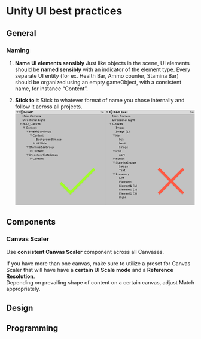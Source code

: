 
# Unity UI best practices
## General
### Naming
1. __Name UI elements sensibly__
Just like objects in the scene, UI elements should be **named sensibly** with an indicator of the element type.
Every separate UI entity (for ex. Health Bar, Ammo counter, Stamina Bar) should be organized using an empty gameObject, with a consistent name, for instance “Content”.

2. __Stick to it__
Stick to whatever format of name you chose internally and follow it across all projects.
![Alt](element_naming.png)
## Components
### Canvas Scaler
 Use **consistent Canvas Scaler** component across all Canvases.
 
If you have more than one canvas, make sure to utilize a preset for Canvas Scaler that will have have a **certain UI Scale mode** and a **Reference Resolution**.  
Depending on prevailing shape of content on a certain canvas, adjust Match appropriately.
## Design
## Programming

<!--stackedit_data:
eyJoaXN0b3J5IjpbMTU1NzMzNDIzNSw5MDg3NzU4NzksLTE3OD
MyMjY2MDksLTM4MTU4MjkyMSwxNDIxMDc2NTczLC0xMjM1ODEx
MDQ3LC0xODQ0OTQxOTJdfQ==
-->